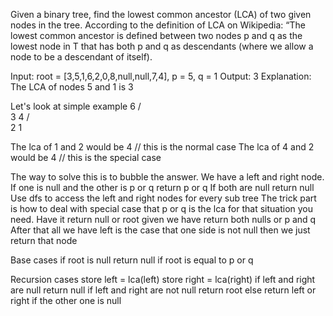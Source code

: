 Given a binary tree, find the lowest common ancestor (LCA) of two given nodes in the tree.
According to the definition of LCA on Wikipedia: “The lowest common ancestor is defined between two nodes p and q as the lowest node in T that has both p and q as descendants (where we allow a node to be a descendant of itself).

Input: root = [3,5,1,6,2,0,8,null,null,7,4], p = 5, q = 1
Output: 3
Explanation: The LCA of nodes 5 and 1 is 3

Let's look at simple example
       6
    /    \
  3       4
        /  \
       2    1
       
The lca of 1 and 2 would be 4  // this is the normal case
The lca of 4 and 2 would be 4  // this is the special case

The way to solve this is to bubble the answer.  We have a left and right node.
If one is null and the other is p or q return p or q
If both are null return null
Use dfs to access the left and right nodes for every sub tree
The trick part is how to deal with special case that p or q is the lca
for that situation you need.
Have it return null or root given we have return both nulls or p and q
After that all we have left is the case that one side is not null then we just return that
node

Base cases
if root is null return null
if root is equal to p or q

Recursion cases
store left = lca(left)
store right = lca(right)
if left and right are null return null
if left and right are not null return root
else return left or right if the other one is null
